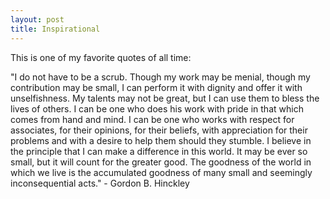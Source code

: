 ```yaml
---
layout: post
title: Inspirational
---
```


This is one of my favorite quotes of all time:

"I do not have to be a scrub. Though my work may be menial, though my contribution may be small, I can perform it with dignity and offer it with unselfishness. My talents may not be great, but I can use them to bless the lives of others. I can be one who does his work with pride in that which comes from hand and mind. I can be one who works with respect for associates, for their opinions, for their beliefs, with appreciation for their problems and with a desire to help them should they stumble. I believe in the principle that I can make a difference in this world. It may be ever so small, but it will count for the greater good. The goodness of the world in which we live is the accumulated goodness of many small and seemingly inconsequential acts." - Gordon B. Hinckley
